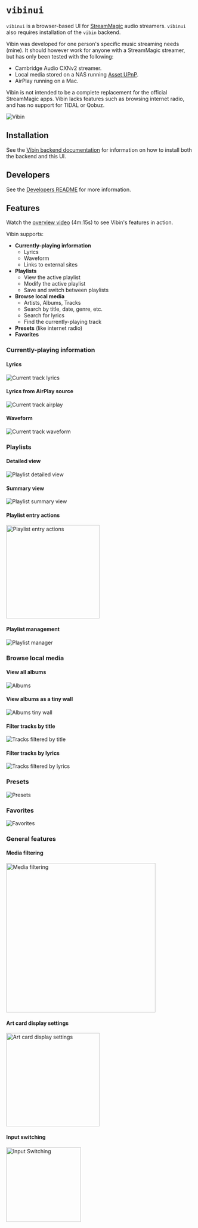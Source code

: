 # `vibinui`

`vibinui` is a browser-based UI for [StreamMagic] audio streamers. `vibinui` also requires
installation of the `vibin` backend.

Vibin was developed for one person's specific music streaming needs (mine). It should however work
for anyone with a StreamMagic streamer, but has only been tested with the following:

* Cambridge Audio CXNv2 streamer.
* Local media stored on a NAS running [Asset UPnP].
* AirPlay running on a Mac.

Vibin is not intended to be a complete replacement for the official StreamMagic apps. Vibin lacks
features such as browsing internet radio, and has no support for TIDAL or Qobuz.

![Vibin]

## Installation

See the [Vibin backend documentation] for information on how to install both the backend and this
UI.

## Developers

See the [Developers README] for more information.

## Features

Watch the [overview video] (4m:15s) to see Vibin's features in action.

Vibin supports:

* **Currently-playing information**
  * Lyrics
  * Waveform
  * Links to external sites
* **Playlists**
  * View the active playlist
  * Modify the active playlist
  * Save and switch between playlists
* **Browse local media**
  * Artists, Albums, Tracks
  * Search by title, date, genre, etc.
  * Search for lyrics
  * Find the currently-playing track
* **Presets** (like internet radio)
* **Favorites**

### Currently-playing information

#### Lyrics

![Current track lyrics]

#### Lyrics from AirPlay source

![Current track airplay]

#### Waveform

![Current track waveform]

### Playlists

#### Detailed view

![Playlist detailed view]

#### Summary view

![Playlist summary view]

#### Playlist entry actions

![Playlist entry actions]

#### Playlist management

![Playlist manager]

### Browse local media

#### View all albums

![Albums]

#### View albums as a tiny wall

![Albums tiny wall]

#### Filter tracks by title

![Tracks filtered by title]

#### Filter tracks by lyrics

![Tracks filtered by lyrics]

### Presets

![Presets]

### Favorites

![Favorites]

### General features

#### Media filtering

![Media filtering]

#### Art card display settings

![Art card display settings]

#### Input switching

![Input Switching]

[//]: # "--- Links -------------------------------------------------------------------------------"

[StreamMagic]: https://www.cambridgeaudio.com/row/en/products/streammagic
[Asset UPnP]: https://dbpoweramp.com/asset-upnp-dlna.htm
[Vibin]: ../media/vibin/images/playlist_detailed.jpg
[overview video]: ../media/vibin/video/vibin.mp4
[Vibin backend documentation]: https://github.com/mjoblin/vibin
[Developers README]: README_DEV.md
[Current track lyrics]: ../media/vibin/images/current_lyrics.jpg
[Current track AirPlay]: ../media/vibin/images/current_airplay.jpg
[Current track waveform]: ../media/vibin/images/current_waveform.jpg
[Playlist detailed view]: ../media/vibin/images/playlist_detailed.jpg
[Playlist summary view]: ../media/vibin/images/playlist_summary.jpg
[Playlist entry actions]: ../media/vibin/images/playlist_entry_actions.jpg
[Playlist manager]: ../media/vibin/images/playlist_manager.jpg
[Albums]: ../media/vibin/images/albums.jpg
[Albums tiny wall]: ../media/vibin/images/albums_tiny_wall.jpg
[Tracks filtered by lyrics]: ../media/vibin/images/tracks_filtered_happy.jpg
[Tracks filtered by title]: ../media/vibin/images/tracks_filtered_love.jpg
[Favorites]: ../media/vibin/images/favorites.jpg
[Presets]: ../media/vibin/images/presets.jpg
[Media filtering]: ../media/vibin/images/general_search.jpg
[Art card display settings]: ../media/vibin/images/general_card_display.jpg
[Input Switching]: ../media/vibin/images/general_input_switching.jpg

[//]: # "--- Styles ------------------------------------------------------------------------------"

<style>
img[alt="Playlist entry actions"] { width: 250px }
img[alt="Media filtering"] { width: 400px }
img[alt="Art card display settings"] { width: 250px }
img[alt="Input Switching"] { width: 200px }
</style>
